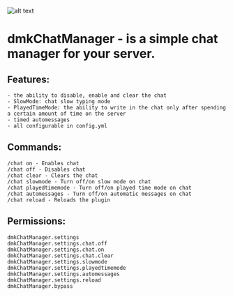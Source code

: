 ![alt text](https://i.imgur.com/OAnP1VJ.png)


# dmkChatManager - is a simple chat manager for your server.

## Features:
```
- the ability to disable, enable and clear the chat
- SlowMode: chat slow typing mode
- PlayedTimeMode: the ability to write in the chat only after spending a certain amount of time on the server
- timed automessages
- all configurable in config.yml
```


## Commands:
```
/chat on - Enables chat
/chat off - Disables chat
/chat clear - Clears the chat
/chat slowmode - Turn off/on slow mode on chat
/chat playedtimemode - Turn off/on played time mode on chat
/chat automessages - Turn off/on automatic messages on chat
/chat reload - Reloads the plugin
```


## Permissions:
```
dmkChatManager.settings
dmkChatManager.settings.chat.off
dmkChatManager.settings.chat.on
dmkChatManager.settings.chat.clear
dmkChatManager.settings.slowmode
dmkChatManager.settings.playedtimemode
dmkChatManager.settings.automessages
dmkChatManager.settings.reload
dmkChatManager.bypass
```
